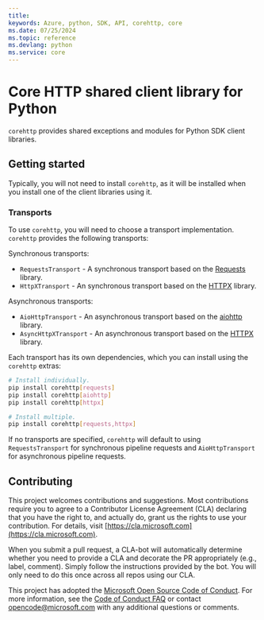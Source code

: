 ```yaml
---
title: 
keywords: Azure, python, SDK, API, corehttp, core
ms.date: 07/25/2024
ms.topic: reference
ms.devlang: python
ms.service: core
---
```


# Core HTTP shared client library for Python

`corehttp` provides shared exceptions and modules for Python SDK client libraries.

## Getting started

Typically, you will not need to install `corehttp`, as it will be installed when you install one of the client libraries using it.

### Transports

To use `corehttp`, you will need to choose a transport implementation. `corehttp` provides the following transports:

Synchronous transports:
- `RequestsTransport` - A synchronous transport based on the [Requests](https://requests.readthedocs.io/en/master/) library.
- `HttpXTransport` - An synchronous transport based on the [HTTPX](https://www.python-httpx.org/) library.

Asynchronous transports:
- `AioHttpTransport` - An asynchronous transport based on the [aiohttp](https://docs.aiohttp.org/en/stable/) library.
- `AsyncHttpXTransport` -  An asynchronous transport based on the [HTTPX](https://www.python-httpx.org/) library.

Each transport has its own dependencies, which you can install using the `corehttp` extras:

```bash
# Install individually.
pip install corehttp[requests]
pip install corehttp[aiohttp]
pip install corehttp[httpx]

# Install multiple.
pip install corehttp[requests,httpx]
```

If no transports are specified, `corehttp` will default to using `RequestsTransport` for synchronous pipeline requests and `AioHttpTransport` for asynchronous pipeline requests.

## Contributing

This project welcomes contributions and suggestions. Most contributions require
you to agree to a Contributor License Agreement (CLA) declaring that you have
the right to, and actually do, grant us the rights to use your contribution.
For details, visit [https://cla.microsoft.com](https://cla.microsoft.com).

When you submit a pull request, a CLA-bot will automatically determine whether
you need to provide a CLA and decorate the PR appropriately (e.g., label,
comment). Simply follow the instructions provided by the bot. You will only
need to do this once across all repos using our CLA.

This project has adopted the
[Microsoft Open Source Code of Conduct](https://opensource.microsoft.com/codeofconduct/).
For more information, see the
[Code of Conduct FAQ](https://opensource.microsoft.com/codeofconduct/faq/)
or contact [opencode@microsoft.com](mailto:opencode@microsoft.com) with any
additional questions or comments.



